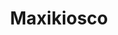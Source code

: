 ---
title: "Maxikiosco"
url: /ciudad-autonoma-de-buenos-aires/maxikiosco-montevideo/
shop: Kiosk
---